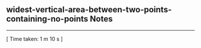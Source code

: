 <h2>widest-vertical-area-between-two-points-containing-no-points Notes</h2><hr>[ Time taken: 1 m 10 s ]